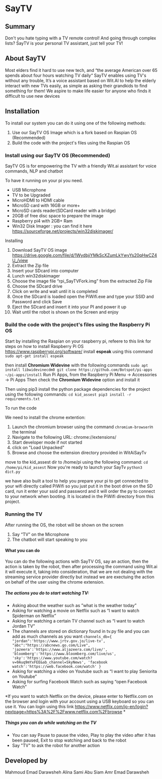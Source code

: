 # SayTV 

## Summary 
Don't you hate typing with a TV remote control! And going through complex lists? SayTV is your personal TV assistant, just tell your TV!

## About SayTV
Most elders find it hard to use new tech, and “the average American over 65 spends about four hours watching TV daily“ SayTV enables using TV's without any trouble, It’s a voice assistant based on Wit.AI to help the elderly interact with new TVs easily, as simple as asking their grandkids to find something for them! We aspire to make life easier for anyone who finds it difficult to use new devices


## Installation
To install our system you can do it using one of the following methods:
1. Use our SayTV OS Image which is a fork based on Raspian OS  (Recommended)
1. Build the code with the project's files using the Raspian OS   

### Install using our SayTV OS (Recommended)
SayTV OS  is for empowering the TV with a friendly Wit.ai assistant for voice commands, NLP and chatbot

To have it running on your pi you need.
* USB Microphone
* TV to be Upgraded
* MicroHDMI to HDMI cable
* MicroSD card with 16GB or more+
* MicroSD cards reader(SDCard reader with a bridge)
* 20GB of free disc space to prepare the image
* Raspberry pi4 with 2GB+ Ram
* Win32 Disk Imager : you can find it here   https://sourceforge.net/projects/win32diskimager/

Installing
1.	Download SayTV OS image https://drive.google.com/file/d/1WydbjiYMkScXZumLkYwyYs20qHwCZ4U_/view
1.	Extract the Zip file
1.	Insert your SDcard into computer
1.	Lunch win32diskimager
1.	Choose the image file “rpi_SayTVFork.img” from the extracted Zip File
1.	Choose the SDcard drive
1.	Click on write and wait until it is completed
1.	Once the SDcard is loaded open the PiWifi.exe and type your SSID and Password and click Save
1.	Eject the SDcard and insert it into your PI and power it up
1.	Wait until the robot is shown on the Screen and enjoy




### Build the code with the project's files using the Raspberry Pi OS
Start by installing the Raspian on your raspberry pi, refeere to this link for steps on how to install Raspberry Pi OS https://www.raspberrypi.org/software/
install **espeak** using this command
`sudo apt-get install espeak`

then install **Chromium Widevine** with the following commands
`sudo apt install libwidevinecdm0
git clone https://github.com/Botspot/pi-apps
~/pi-apps/install`
Run Pi Apps, from the Raspberry Pi Menu -> Accessories -> Pi Apps
Then check the **Chromium Widevine** option and install it

Then using pip3 install the python package dependencies for the project using the following commands:
`cd kid_assest
pip3 install -r requirements.txt`

To run the code

We need to install the chrome extention:
1. Launch the chromium browser using the command `chromium-browser`in the terminal
2. Navigate to the following URL: chrome://extensions/
3. Start developer mode if not started
4. click on "Load Unpacked"
5. Browse and choose the extension directory provided in WitAiSayTv 

move to the kid_assest dir to /home/pi using the following command:
`cd /home/pi/kid_assest`
Now you're ready to launch your SayTv
`python3 dict.py`

we have also built a tool to help you prepare your pi to get connected to your wifi directly called PiWifi
so you just put it in the boot drive on the SD card, run it enter your ssid and password  and it will order the py to connect to your network when booting.
It is located in the PiWifi directory from this project.

### Running the TV
After running the OS, the robot will be shown on the screen
1.	Say “TV” on the Microphone
1. The chatbot will start speaking to you

#### What you can do
You can do the following actions with SayTV OS, say an action, then the action is taken by the robot, then after processing the command using Wit.ai it will execute it, taking into consideration, that we are not dealing with the streaming service provider directly but instead we are exectuing the action on behalf of the user using the chrome extension.
##### The actions you do to start watching TV:

*	Asking about the weather such as ”what is the weather today”
*	Asking for watching a movie on Netflix such as “I want to watch Spiderman on Netflix”
*	Asking for watching a certain TV channel  such as “I want to watch Jordan TV”
*	The channels are stored on dictionary found in tv.py file and you can add as much channels as you want
`channels_db={
    "jordan":'https://www.jrtv.gov.jo/live-tv',
    "abc":"https://abcnews.go.com/Live",
    'jazeera':'https://www.aljazeera.com/live/',
    'bloomberg':'https://www.bloomberg.com/live/us',
    'sky':'https://www.youtube.com/watch?v=9Auq9mYxFEE&ab_channel=SkyNews',
    'facebook watch':'https://web.facebook.com/watch'
}`
*	Asking for watching a video on Youtube such as “I want to play Seniorita on Youtube”
*	Asking for surfing Facebook Watch such as saying “open Facebook Watch”

*If you want to watch Netflix on the device, please enter to Netflix.com on the browser and login with your account using a USB keyboard so you can use it.
You can login using this link
https://www.netflix.com/jo-en/login?nextpage=https%3A%2F%2Fwww.netflix.com%2Fbrowse
*


##### Things you can do while watching on the TV
*	You can say Pause to pause the video, Play to play the video after it has been paused, Exit to stop watching and back to the robot
*	Say "TV" to ask the robot for another action

## Developed by 
Mahmoud Emad Darawsheh
Alina Sami Abu Siam
Amr Emad Darawsheh




